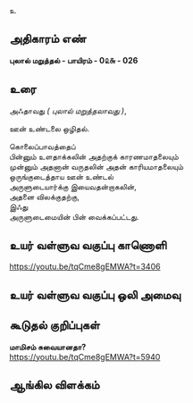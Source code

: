 உ


## அதிகாரம் எண்

**புலால் மறுத்தல் - பாயிரம் - 0௨௬ - 026**

## உரை

அஃதாவது _( புலால் மறுத்தலாவது )_,  

ஊன் உண்டலை ஒழிதல்.

கொலைப்பாவத்தைப்  
பின்னும் உளதாக்கலின் அதற்குக் காரணமாதலையும்  
முன்னும் அதனான் வருதலின் அதன் காரியமாதலையும்   
ஒருங்குடைத்தாய ஊன் உண்டல்  
அருளுடையார்க்கு இயைவதன்றாகலின்,  
அதனை விலக்குதற்கு,   
இஃது  
அருளுடைமையின் பின் வைக்கப்பட்டது.

## உயர் வள்ளுவ வகுப்பு காணொளி

https://youtu.be/tqCme8gEMWA?t=3406

## உயர் வள்ளுவ வகுப்பு ஒலி அமைவு 


## கூடுதல் குறிப்புகள்

**மாமிசம் சுவையானதா?**  
https://youtu.be/tqCme8gEMWA?t=5940  

## ஆங்கில விளக்கம்

